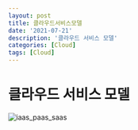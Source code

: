 ```yaml
---
layout: post
title: 클라우드서비스모델
date: '2021-07-21'
description: '클라우드 서비스 모델'
categories: [Cloud]
tags: [Cloud]
---
```

# 클라우드 서비스 모델


![iaas_paas_saas](https://www.whatap.io/ko/blog/9/img/iaas_paas_saas3.webp)

